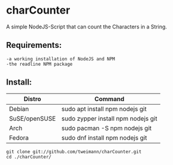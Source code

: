 # charCounter
A simple NodeJS-Script that can count the Characters in a String.

## Requirements:
```
-a working installation of NodeJS and NPM
-the readline NPM package
```

## Install:

| Distro        | Command                            |
|---------------|------------------------------------|
| Debian        | sudo apt install npm nodejs git    |
| SuSE/openSUSE | sudo zypper install npm nodejs git |
| Arch          | sudo pacman -S npm nodejs git      |
| Fedora        | sudo dnf install npm nodejs git    |

```
git clone git://github.com/tweimann/charCounter.git
cd ./charCounter/
```
